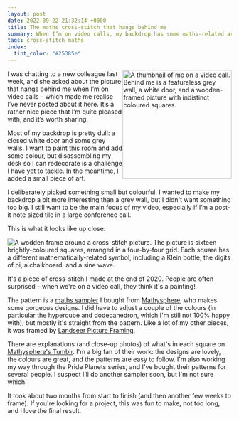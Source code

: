 ```yaml
---
layout: post
date: 2022-09-22 21:32:14 +0000
title: The maths cross-stitch that hangs behind me
summary: When I’m on video calls, my backdrop has some maths-related art that I helped to make.
tags: cross-stitch maths
index:
  tint_color: "#25385e"
---
```


<style>
  .me_on_a_video_call {
    width: 245px;
  }

  /* This is a sneaky wheeze to make the photo appear:
   *
   *    1) inline with the text on desktop browsers
   *    2) in its own paragraph on mobile browsers
   */
  .desktop_only {
    display: none;
  }

  @media screen and (max-width: 500px) {
    .desktop_only {
      display: none;
    }

    .mobile_only {
      display: block;
    }
  }

  @media screen and (min-width: 500px) {
    .desktop_only {
      display: inline-block;
      float: right;
    }

    .mobile_only {
      display: none;
    }
  }
</style>

<p>
  <img src="/images/2022/me_on_a_video_call.jpg" class="me_on_a_video_call desktop_only" data-rss-exclude="true" alt="A thumbnail of me on a video call. Behind me is a featureless grey wall, a white door, and a wooden-framed picture with indistinct coloured squares.">
  I was chatting to a new colleague last week, and she asked about the picture that hangs behind me when I’m on video calls – which made me realise I’ve never posted about it here.
  It’s a rather nice piece that I’m quite pleased with, and it’s worth sharing.
</p>

<img src="/images/2022/me_on_a_video_call.jpg" class="me_on_a_video_call mobile_only" alt="A thumbnail of me on a video call. Behind me is a featureless grey wall, a white door, and a wooden-framed picture with indistinct coloured squares.">

Most of my backdrop is pretty dull: a closed white door and some grey walls.
I want to paint this room and add some colour, but disassembling my desk so I can redecorate is a challenge I have yet to tackle.
In the meantime, I added a small piece of art.

I deliberately picked something small but colourful.
I wanted to make my backdrop a bit more interesting than a grey wall, but I didn't want something too big.
I still want to be the main focus of my video, especially if I’m a post-it note sized tile in a large conference call.

This is what it looks like up close:

<img src="/images/2022/maths_sampler_1x.jpg" srcset="/images/2022/maths_sampler_1x.jpg 1x, /images/2022/maths_sampler_2x.jpg 2x, /images/2022/maths_sampler_3x.jpg 3x" class="wide_img" alt="A wodden frame around a cross-stitch picture. The picture is sixteen brightly-coloured squares, arranged in a four-by-four grid. Each square has a different mathematically-related symbol, including a Klein bottle, the digits of pi, a chalkboard, and a sine wave.">

It's a piece of cross-stitch I made at the end of 2020.
People are often surprised – when we're on a video call, they think it's a painting!

The pattern is a [maths sampler][pattern] I bought from [Mathysphere], who makes some gorgeous designs.
I did have to adjust a couple of the colours (in particular the hypercube and dodecahedron, which I'm still not 100% happy with), but mostly it's straight from the pattern.
Like a lot of my other pieces, it was framed by [Landseer Picture Framing].

There are explanations (and close-up photos) of what's in each square on [Mathysphere's Tumblr][tumblr].
I'm a big fan of their work: the designs are lovely, the colours are great, and the patterns are easy to follow.
I'm also working my way through the Pride Planets series, and I've bought their patterns for several people.
I suspect I’ll do another sampler soon, but I'm not sure which.

It took about two months from start to finish (and then another few weeks to frame).
If you're looking for a project, this was fun to make, not too long, and I love the final result.

[pattern]: https://www.etsy.com/uk/listing/498963139/math-sampler-cross-stitch-pattern-pdf
[Mathysphere]: https://www.etsy.com/uk/shop/Mathysphere
[Landseer Picture Framing]: https://landseerpictureframes.co.uk/
[tumblr]: https://mathysphere.tumblr.com/tagged/math%20sampler
